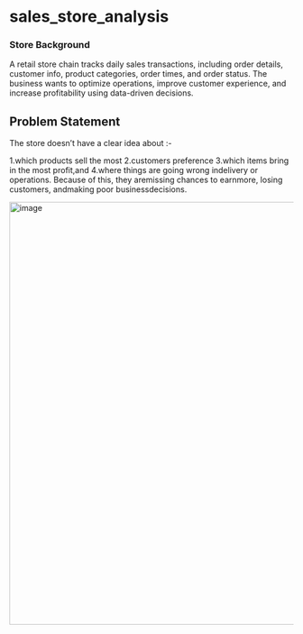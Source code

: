 # sales_store_analysis

### Store Background
A retail store chain tracks daily sales transactions, including order details, customer info, product categories, order times, and order status. The business wants to optimize operations, improve customer experience, and increase profitability using data-driven decisions.

## Problem Statement
The store doesn’t have a clear idea about :-

1.which products sell the most
2.customers preference
3.which items bring in the most profit,and
4.where things are going wrong indelivery or operations. Because of this, they aremissing chances to earnmore, losing customers, andmaking poor businessdecisions.

<img width="1024" height="750" alt="image" src="https://github.com/user-attachments/assets/b46076ce-73b9-41b8-8eeb-ce0d70a6f7dc" />
